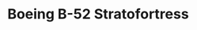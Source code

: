 ---
title: "Boeing B-52 Stratofortress"
description: "Bombardero estratégico subsónico de largo alcance, propulsado por motores de reacción, fabricado por la compañía estadounidense Boeing, y que está en servicio en la Fuerza Aérea de los Estados Unidos (USAF) desde 1955."
orbit: "-60deg 60deg 60%"
target: "0m -4m 0m"
draft: true
---